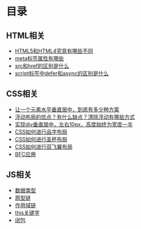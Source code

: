 # 目录

## HTML相关
- [HTML5和HTML4究竟有哪些不同](html/01.html)
- [meta标签属性有哪些](html/01.html)
- [src和href的区别是什么](html/01.html)
- [script标签中defer和async的区别是什么](html/01.html)

## CSS相关
- [让一个元素水平垂直居中，到底有多少种方案](css/01.html)
- [浮动布局的优点？有什么缺点？清除浮动有哪些方式](css/02.html)
- [实现div垂直居中，左右10px，高度始终为宽度一半](css/03.html)
- [CSS如何进行品字布局](css/04.html)
- [CSS如何进行圣杯布局](css/05.html)
- [CSS如何进行双飞翼布局](css/06.html)
- [BFC应用](css/07.html)

## JS相关

- [数据类型](javascript/datatype.html)
- [原型链](javascript/prototype.html)
- [作用域链](javascript/scope.html)
- [this关键字](javascript/this.html)
- [闭包](javascript/closure.html)


<!-- ## vue相关
- [生命周期分析](vue/) -->